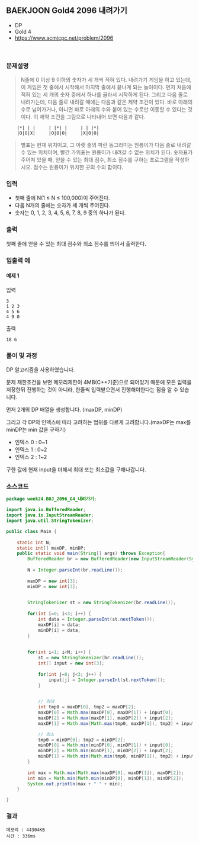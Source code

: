 ## BAEKJOON Gold4 2096 내려가기
- DP
- Gold 4
- https://www.acmicpc.net/problem/2096
<br>

### 문제설명

> N줄에 0 이상 9 이하의 숫자가 세 개씩 적혀 있다. 내려가기 게임을 하고 있는데, 이 게임은 첫 줄에서 시작해서 마지막 줄에서 끝나게 되는 놀이이다.
먼저 처음에 적혀 있는 세 개의 숫자 중에서 하나를 골라서 시작하게 된다. 그리고 다음 줄로 내려가는데, 다음 줄로 내려갈 때에는 다음과 같은 제약 조건이 있다. 바로 아래의 수로 넘어가거나, 아니면 바로 아래의 수와 붙어 있는 수로만 이동할 수 있다는 것이다. 이 제약 조건을 그림으로 나타내어 보면 다음과 같다.

```
	|*| | |		| |*| |		| | |*|
	|O|O|X|		|O|O|O|		|X|O|O|
```
> 별표는 현재 위치이고, 그 아랫 줄의 파란 동그라미는 원룡이가 다음 줄로 내려갈 수 있는 위치이며, 빨간 가위표는 원룡이가 내려갈 수 없는 위치가 된다. 숫자표가 주어져 있을 때, 얻을 수 있는 최대 점수, 최소 점수를 구하는 프로그램을 작성하시오. 점수는 원룡이가 위치한 곳의 수의 합이다.




### 입력
- 첫째 줄에 N(1 ≤ N ≤ 100,000)이 주어진다.
- 다음 N개의 줄에는 숫자가 세 개씩 주어진다.
- 숫자는 0, 1, 2, 3, 4, 5, 6, 7, 8, 9 중의 하나가 된다.

### 출력
첫째 줄에 얻을 수 있는 최대 점수와 최소 점수를 띄어서 출력한다.

### 입출력 예

#### 예제 1
입력

```
3
1 2 3
4 5 6
4 9 0
```

출력

```
18 6
```

### 풀이 및 과정
DP 알고리즘을 사용하였습니다.

문제 제한조건을 보면 메모리제한이 4MB(C++기준)으로 되어있기 때문에 모든 입력을 저장한뒤 진행하는 것이 아니라, 한줄씩 입력받으면서 진행해야한다는 점을 알 수 있습니다.

먼저 2개의 DP 배열을 생성합니다. (maxDP, minDP)

그리고 각 DP의 인덱스에 따라 고려하는 범위를 다르게 고려합니다.(maxDP는 max를 minDP는 min 값을 구하기)
- 인덱스 0 : 0~1
- 인덱스 1 : 0~2
- 인덱스 2 : 1~2

구한 값에 현재 input을 더해서 최대 또는 최소값을 구해나갑니다.

### 소스코드
```java
package week24.BOJ_2096_G4_내려가기;

import java.io.BufferedReader;
import java.io.InputStreamReader;
import java.util.StringTokenizer;

public class Main {
	
	static int N;
	static int[] maxDP, minDP;
	public static void main(String[] args) throws Exception{
		BufferedReader br = new BufferedReader(new InputStreamReader(System.in));
		
		N = Integer.parseInt(br.readLine());
		
		maxDP = new int[3];
		minDP = new int[3];
		

		StringTokenizer st = new StringTokenizer(br.readLine());
		
		for(int i=0; i<3; i++) {
			int data = Integer.parseInt(st.nextToken());
			maxDP[i] = data;
			minDP[i] = data;
		}
		
		
		for(int i=1; i<N; i++) {
			st = new StringTokenizer(br.readLine());
			int[] input = new int[3];
			
			for(int j=0; j<3; j++) {
				input[j] = Integer.parseInt(st.nextToken());
			}

			
			// 최대
			int tmp0 = maxDP[0], tmp2 = maxDP[2];
			maxDP[0] = Math.max(maxDP[0], maxDP[1]) + input[0];
			maxDP[2] = Math.max(maxDP[1], maxDP[2]) + input[2];
			maxDP[1] = Math.max(Math.max(tmp0, maxDP[1]), tmp2) + input[1];

			// 최소
			tmp0 = minDP[0]; tmp2 = minDP[2];
			minDP[0] = Math.min(minDP[0], minDP[1]) + input[0];
			minDP[2] = Math.min(minDP[1], minDP[2]) + input[2];
			minDP[1] = Math.min(Math.min(tmp0, minDP[1]), tmp2) + input[1];
		}
		
		int max = Math.max(Math.max(maxDP[0], maxDP[1]), maxDP[2]);
		int min = Math.min(Math.min(minDP[0], minDP[1]), minDP[2]);
		System.out.println(max + " " + min);
	}

}

```

### 결과
```
메모리 : 44304KB
시간 : 336ms
```
